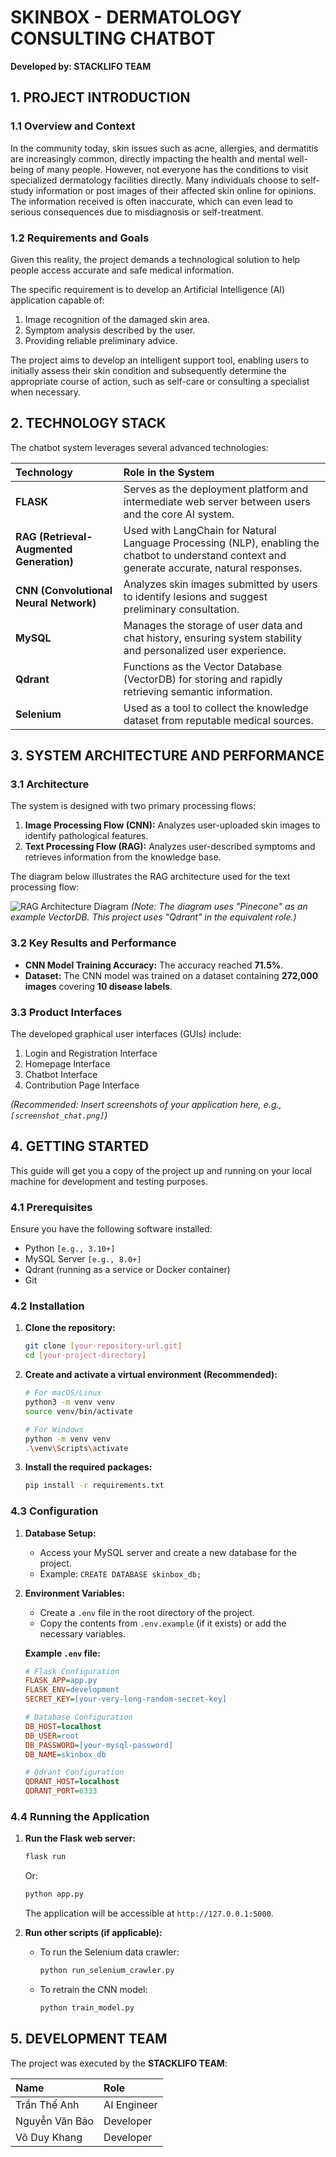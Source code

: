 # SKINBOX - DERMATOLOGY CONSULTING CHATBOT

**Developed by: STACKLIFO TEAM**

## 1. PROJECT INTRODUCTION

### 1.1 Overview and Context

In the community today, skin issues such as acne, allergies, and dermatitis are increasingly common, directly impacting the health and mental well-being of many people. However, not everyone has the conditions to visit specialized dermatology facilities directly. Many individuals choose to self-study information or post images of their affected skin online for opinions. The information received is often inaccurate, which can even lead to serious consequences due to misdiagnosis or self-treatment.

### 1.2 Requirements and Goals

Given this reality, the project demands a technological solution to help people access accurate and safe medical information.

The specific requirement is to develop an Artificial Intelligence (AI) application capable of:

1.  Image recognition of the damaged skin area.
2.  Symptom analysis described by the user.
3.  Providing reliable preliminary advice.

The project aims to develop an intelligent support tool, enabling users to initially assess their skin condition and subsequently determine the appropriate course of action, such as self-care or consulting a specialist when necessary.

## 2. TECHNOLOGY STACK

The chatbot system leverages several advanced technologies:

| Technology                               | Role in the System                                                                                                                              |
| :--------------------------------------- | :---------------------------------------------------------------------------------------------------------------------------------------------- |
| **FLASK**                                | Serves as the deployment platform and intermediate web server between users and the core AI system.                                             |
| **RAG (Retrieval-Augmented Generation)** | Used with LangChain for Natural Language Processing (NLP), enabling the chatbot to understand context and generate accurate, natural responses. |
| **CNN (Convolutional Neural Network)**   | Analyzes skin images submitted by users to identify lesions and suggest preliminary consultation.                                               |
| **MySQL**                                | Manages the storage of user data and chat history, ensuring system stability and personalized user experience.                                  |
| **Qdrant**                               | Functions as the Vector Database (VectorDB) for storing and rapidly retrieving semantic information.                                            |
| **Selenium**                             | Used as a tool to collect the knowledge dataset from reputable medical sources.                                                                 |

## 3. SYSTEM ARCHITECTURE AND PERFORMANCE

### 3.1 Architecture

The system is designed with two primary processing flows:

1.  **Image Processing Flow (CNN):** Analyzes user-uploaded skin images to identify pathological features.
2.  **Text Processing Flow (RAG):** Analyzes user-described symptoms and retrieves information from the knowledge base.

The diagram below illustrates the RAG architecture used for the text processing flow:

![RAG Architecture Diagram](gppm.jpg)
_(Note: The diagram uses "Pinecone" as an example VectorDB. This project uses "Qdrant" in the equivalent role.)_

### 3.2 Key Results and Performance

- **CNN Model Training Accuracy:** The accuracy reached **71.5%**.
- **Dataset:** The CNN model was trained on a dataset containing **272,000 images** covering **10 disease labels**.

### 3.3 Product Interfaces

The developed graphical user interfaces (GUIs) include:

1.  Login and Registration Interface
2.  Homepage Interface
3.  Chatbot Interface
4.  Contribution Page Interface

_(Recommended: Insert screenshots of your application here, e.g., `[screenshot_chat.png]`)_

## 4. GETTING STARTED

This guide will get you a copy of the project up and running on your local machine for development and testing purposes.

### 4.1 Prerequisites

Ensure you have the following software installed:

- Python `[e.g., 3.10+]`
- MySQL Server `[e.g., 8.0+]`
- Qdrant (running as a service or Docker container)
- Git

### 4.2 Installation

1.  **Clone the repository:**

    ```bash
    git clone [your-repository-url.git]
    cd [your-project-directory]
    ```

2.  **Create and activate a virtual environment (Recommended):**

    ```bash
    # For macOS/Linux
    python3 -m venv venv
    source venv/bin/activate

    # For Windows
    python -m venv venv
    .\venv\Scripts\activate
    ```

3.  **Install the required packages:**
    ```bash
    pip install -r requirements.txt
    ```

### 4.3 Configuration

1.  **Database Setup:**

    - Access your MySQL server and create a new database for the project.
    - Example: `CREATE DATABASE skinbox_db;`

2.  **Environment Variables:**

    - Create a `.env` file in the root directory of the project.
    - Copy the contents from `.env.example` (if it exists) or add the necessary variables.

    **Example `.env` file:**

    ```ini
    # Flask Configuration
    FLASK_APP=app.py
    FLASK_ENV=development
    SECRET_KEY=[your-very-long-random-secret-key]

    # Database Configuration
    DB_HOST=localhost
    DB_USER=root
    DB_PASSWORD=[your-mysql-password]
    DB_NAME=skinbox_db

    # Qdrant Configuration
    QDRANT_HOST=localhost
    QDRANT_PORT=6333
    ```

### 4.4 Running the Application

1.  **Run the Flask web server:**

    ```bash
    flask run
    ```

    Or:

    ```bash
    python app.py
    ```

    The application will be accessible at `http://127.0.0.1:5000`.

2.  **Run other scripts (if applicable):**
    - To run the Selenium data crawler:
      ```bash
      python run_selenium_crawler.py
      ```
    - To retrain the CNN model:
      ```bash
      python train_model.py
      ```

## 5. DEVELOPMENT TEAM

The project was executed by the **STACKLIFO TEAM**:

| Name           | Role        |
| :------------- | :---------- |
| Trần Thế Anh   | AI Engineer |
| Nguyễn Văn Bảo | Developer   |
| Võ Duy Khang   | Developer   |
